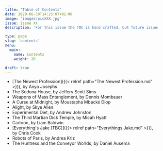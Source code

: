 ```yaml
---
title: "Table of Contents"
date: 2020-06-30T14:25:07+01:00
image: 'images/picXXX.jpg'
issue: Issue XX
description: 'For this issue the TOC is hand crafted, but future issues will have autogenerated TOCs.'

type: page
slug: 'contents'
menu:
  main:
    name: Contents
    weight: 20

draft: true
---
```


- [The Newest Profession]({{< relref path="The Newest Profession.md" >}}), by Anya Josephs
- The Sedona House, by Jeffery Scott Sims
- Weapons of Mass Entanglement, by Dennis Mombauer
- A Curse at Midnight, by Moustapha Mbacké Diop
- Alight, by Skye Allen
- Experimental Diet, by Andrew Johnston
- The Third Martian Dick Temple, by Micah Hyatt
- Cartoon, by Liam Baldwin
- [Everything's Jake (TBC)]({{< relref path="Everythings Jake.md" >}}), by Chris Cook
- Robots of Paris, by Andrea Kriz
- The Huntress and the Conveyor Worlds, by Daniel Ausema